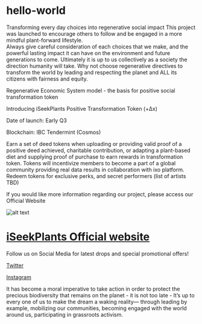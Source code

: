 # hello-world
Transforming every day choices into regenerative social impact
This project was launched to encourage others to follow and be engaged in a more mindful plant-forward lifestyle.  
Always give careful consideration of each choices that we make, and the powerful lasting impact it can have on the environment and future generations to come. 
Ultimately it is up to us collectively as a society the direction humanity will take. 
Why not choose regenerative directives to transform the world by leading and respecting the planet and ALL its citizens with fairness and equity.

Regenerative Economic System model - the basis for positive social transformation token

Introducing iSeekPlants Positive Transformation Token (+Δx)

Date of launch: Early Q3

Blockchain: IBC Tendermint (Cosmos)

Earn a set of deed tokens when uploading or providing valid proof of a positive deed achieved, charitable contribution, or adapting a plant-based diet and supplying proof of purchase to earn rewards in transformation token. Tokens will incentivize members to become a part of a global community providing real data results in collaboration with ixo platform. Redeem tokens for exclusive perks, and secret performers (list of artists TBD)

If you would like more information regarding our project, please access our Official Website 

![alt text](https://iseekplants.com/gallery/My-img8bit-com-Effect-ts1651730934.gif) 

[iSeekPlants Official website](https://iseekplants.com)
=
Follow us on Social Media for latest drops and special promotional offers!

[Twitter](https://twitter.com/jhendrikson)

[Instagram](https://instagram.com/iseekplants)

It has become a moral imperative to take action in order to protect the precious biodiversity that remains on the planet - it is not too late - It’s up to every one of us to make the dream a waking reality— through leading by example, mobilizing our communities, becoming engaged with the world around us, participating in grassroots activism. 

